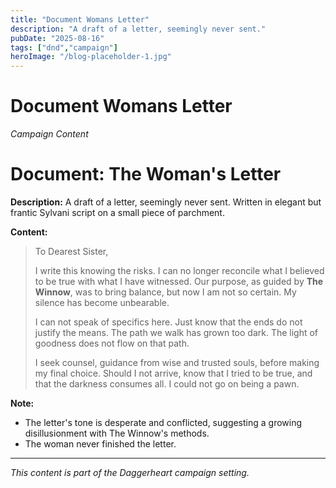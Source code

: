 ```yaml
---
title: "Document Womans Letter"
description: "A draft of a letter, seemingly never sent."
pubDate: "2025-08-16"
tags: ["dnd","campaign"]
heroImage: "/blog-placeholder-1.jpg"
---
```



# Document Womans Letter
*Campaign Content*

# Document: The Woman's Letter

**Description:** A draft of a letter, seemingly never sent. Written in elegant but frantic Sylvani script on a small piece of parchment.

**Content:**

>To Dearest Sister,
>
>I write this knowing the risks. I can no longer reconcile what I believed to be true with what I have witnessed. Our purpose, as guided by **The Winnow**, was to bring balance, but now I am not so certain. My silence has become unbearable.
>
>I can not speak of specifics here. Just know that the ends do not justify the means. The path we walk has grown too dark. The light of goodness does not flow on that path.
>
>I seek counsel, guidance from wise and trusted souls, before making my final choice. Should I not arrive, know that I tried to be true, and that the darkness consumes all. I could not go on being a pawn.

**Note:**

*   The letter's tone is desperate and conflicted, suggesting a growing disillusionment with The Winnow's methods.
*   The woman never finished the letter.

---

*This content is part of the Daggerheart campaign setting.*